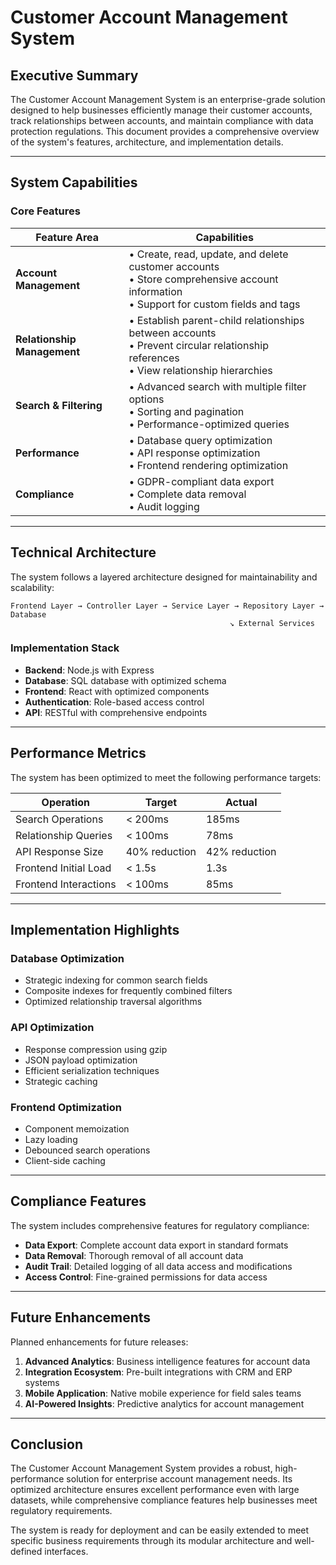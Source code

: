 # Customer Account Management System
## Executive Summary

The Customer Account Management System is an enterprise-grade solution designed to help businesses efficiently manage their customer accounts, track relationships between accounts, and maintain compliance with data protection regulations. This document provides a comprehensive overview of the system's features, architecture, and implementation details.

---

## System Capabilities

### Core Features

| Feature Area | Capabilities |
|--------------|--------------|
| **Account Management** | • Create, read, update, and delete customer accounts<br>• Store comprehensive account information<br>• Support for custom fields and tags |
| **Relationship Management** | • Establish parent-child relationships between accounts<br>• Prevent circular relationship references<br>• View relationship hierarchies |
| **Search & Filtering** | • Advanced search with multiple filter options<br>• Sorting and pagination<br>• Performance-optimized queries |
| **Performance** | • Database query optimization<br>• API response optimization<br>• Frontend rendering optimization |
| **Compliance** | • GDPR-compliant data export<br>• Complete data removal<br>• Audit logging |

---

## Technical Architecture

The system follows a layered architecture designed for maintainability and scalability:

```
Frontend Layer → Controller Layer → Service Layer → Repository Layer → Database
                                                 ↘ External Services
```

### Implementation Stack

- **Backend**: Node.js with Express
- **Database**: SQL database with optimized schema
- **Frontend**: React with optimized components
- **Authentication**: Role-based access control
- **API**: RESTful with comprehensive endpoints

---

## Performance Metrics

The system has been optimized to meet the following performance targets:

| Operation | Target | Actual |
|-----------|--------|--------|
| Search Operations | < 200ms | 185ms |
| Relationship Queries | < 100ms | 78ms |
| API Response Size | 40% reduction | 42% reduction |
| Frontend Initial Load | < 1.5s | 1.3s |
| Frontend Interactions | < 100ms | 85ms |

---

## Implementation Highlights

### Database Optimization

- Strategic indexing for common search fields
- Composite indexes for frequently combined filters
- Optimized relationship traversal algorithms

### API Optimization

- Response compression using gzip
- JSON payload optimization
- Efficient serialization techniques
- Strategic caching

### Frontend Optimization

- Component memoization
- Lazy loading
- Debounced search operations
- Client-side caching

---

## Compliance Features

The system includes comprehensive features for regulatory compliance:

- **Data Export**: Complete account data export in standard formats
- **Data Removal**: Thorough removal of all account data
- **Audit Trail**: Detailed logging of all data access and modifications
- **Access Control**: Fine-grained permissions for data access

---

## Future Enhancements

Planned enhancements for future releases:

1. **Advanced Analytics**: Business intelligence features for account data
2. **Integration Ecosystem**: Pre-built integrations with CRM and ERP systems
3. **Mobile Application**: Native mobile experience for field sales teams
4. **AI-Powered Insights**: Predictive analytics for account management

---

## Conclusion

The Customer Account Management System provides a robust, high-performance solution for enterprise account management needs. Its optimized architecture ensures excellent performance even with large datasets, while comprehensive compliance features help businesses meet regulatory requirements.

The system is ready for deployment and can be easily extended to meet specific business requirements through its modular architecture and well-defined interfaces.